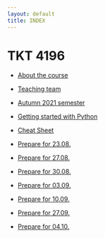 ```yaml
---
layout: default
title: INDEX
---
```


TKT 4196
========

-   [About the course](about)

-   [Teaching team](team)

-   [Autumn 2021 semester](fall2021)

-   [Getting started with Python](GetStartedPython)

-   [Cheat Sheet](CheatSheet)

-   [Prepare for 23.08.](read_pre_23_08)

-   [Prepare for 27.08.](read_pre_2708)

-   [Prepare for 30.08.](read_pre_3008)

-   [Prepare for 03.09.](read_pre0309)

-   [Prepare for 10.09.](read_pre_100921)

-   [Prepare for 27.09.](read_pre_2709)

-   [Prepare for 04.10.](read_pre_0410.md)
